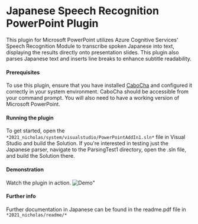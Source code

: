
# Japanese Speech Recognition PowerPoint Plugin
This plugin for Microsoft PowerPoint utilizes Azure Cognitive Services' Speech Recognition Module to transcribe spoken Japanese into text, displaying the results directly onto presentation slides. This plugin also parses Japanese text and inserts line breaks to enhance subtitle readability.

#### Prerequisites
To use this plugin, ensure that you have installed [CaboCha](https://taku910.github.io/cabocha/) and configured it correctly in your system environment. CaboCha should be accessible from your command prompt. You will also need to have a working version of Microsoft PowerPoint.

#### Running the plugin
To get started, open the `*2021_nicholas/system/visualstudio/PowerPointAddIn1.sln*` file in Visual Studio and build the Solution. If you're interested in testing just the Japanese parser, navigate to the ParsingTest1 directory, open the .sln file, and build the Solution there.

#### Demonstration
Watch the plugin in action.
![Demo](https://www.youtube.com/embed/qYrbfTP71Kc?si=Wfwj5uCAtpSxRnIB)"

#### Further info
Further documentation in Japanese can be found in the readme.pdf file in `*2021_nicholas/readme/*`
